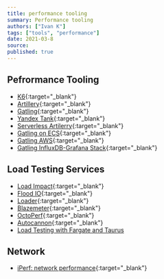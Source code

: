 ```yaml
---
title: performance tooling
summary: Performance tooling
authors: ["Ivan K"]
tags: ["tools", "performance"]
date: 2021-03-8
source:
published: true
---
```


## Pefrormance Tooling

- [K6](https://k6.io/){:target="_blank"}
- [Artillery](https://artillery.io/){:target="_blank"}
- [Gatling](https://gatling.io/){:target="_blank"}
- [Yandex Tank](https://github.com/yandex/yandex-tank){:target="_blank"}
- [Serverless Artilerry](https://github.com/Nordstrom/serverless-artillery){:target="_blank"}
- [Gatling on ECS](https://github.com/nearmap/gatling-on-ecs){:target="_blank"}
- [Gatling AWS](https://github.com/NET-A-PORTER/gatling-on-aws){:target="_blank"}
- [Gatling InfluxDB-Grafana Stack](https://github.com/dblooman/gatling-docker){:target="_blank"}

## Load Testing Services

- [Load Impact](https://loadimpact.com/){:target="_blank"}
- [Flood IO](https://flood.io/){:target="_blank"}
- [Loader](https://loader.io){:target="_blank"}
- [Blazemeter](https://www.blazemeter.com/){:target="_blank"}
- [OctoPerf](https://octoperf.com/){:target="_blank"}
- [Autocannon](https://github.com/mcollina/autocannon){:target="_blank"}
- [Load Testing with Fargate and Taurus](https://github.com/aws-samples/distributed-load-testing-using-aws-fargate)

## Network

- [iPerf: network performance](https://iperf.fr/){:target="_blank"}
